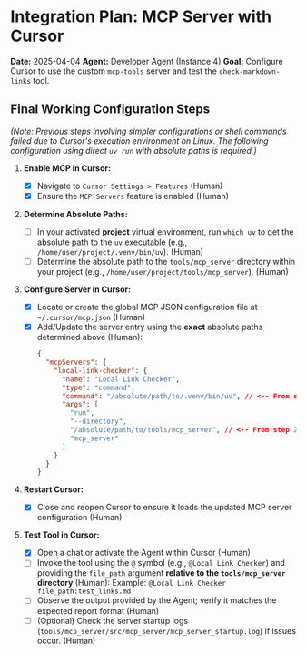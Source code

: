 # Integration Plan: MCP Server with Cursor

**Date:** 2025-04-04
**Agent:** Developer Agent (Instance 4)
**Goal:** Configure Cursor to use the custom `mcp-tools` server and test the `check-markdown-links` tool.

## Final Working Configuration Steps

_(Note: Previous steps involving simpler configurations or shell commands failed due to Cursor's execution environment on Linux. The following configuration using direct `uv run` with absolute paths is required.)_

1.  **Enable MCP in Cursor:**

    - [x] Navigate to `Cursor Settings > Features` (Human)
    - [x] Ensure the `MCP Servers` feature is enabled (Human)

2.  **Determine Absolute Paths:**

    - [ ] In your activated **project** virtual environment, run `which uv` to get the absolute path to the `uv` executable (e.g., `/home/user/project/.venv/bin/uv`). (Human)
    - [ ] Determine the absolute path to the `tools/mcp_server` directory within your project (e.g., `/home/user/project/tools/mcp_server`). (Human)

3.  **Configure Server in Cursor:**

    - [x] Locate or create the global MCP JSON configuration file at `~/.cursor/mcp.json` (Human)
    - [x] Add/Update the server entry using the **exact** absolute paths determined above (Human):
      ```json
      {
        "mcpServers": {
          "local-link-checker": {
            "name": "Local Link Checker",
            "type": "command",
            "command": "/absolute/path/to/.venv/bin/uv", // <-- From step 2
            "args": [
              "run",
              "--directory",
              "/absolute/path/to/tools/mcp_server", // <-- From step 2
              "mcp_server"
            ]
          }
        }
      }
      ```

4.  **Restart Cursor:**

    - [x] Close and reopen Cursor to ensure it loads the updated MCP server configuration (Human)

5.  **Test Tool in Cursor:**
    - [x] Open a chat or activate the Agent within Cursor (Human)
    - [ ] Invoke the tool using the `@` symbol (e.g., `@Local Link Checker`) and providing the `file_path` argument **relative to the `tools/mcp_server` directory** (Human):
          Example: `@Local Link Checker file_path:test_links.md`
    - [ ] Observe the output provided by the Agent; verify it matches the expected report format (Human)
    - [ ] (Optional) Check the server startup logs (`tools/mcp_server/src/mcp_server/mcp_server_startup.log`) if issues occur. (Human)

